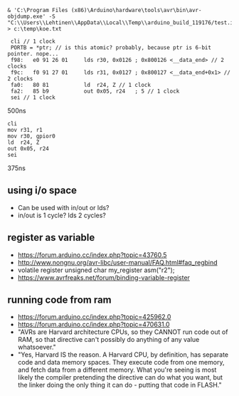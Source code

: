 ```
& 'C:\Program Files (x86)\Arduino\hardware\tools\avr\bin\avr-objdump.exe' -S "C:\\Users\\Lehtinen\\AppData\\Local\\Temp\\arduino_build_119176/test.ino.elf" > c:\temp\koe.txt
```

```
 cli // 1 clock
 PORTB = *ptr; // is this atomic? probably, because ptr is 6-bit pointer. nope...
 f98:	e0 91 26 01 	lds	r30, 0x0126	; 0x800126 <__data_end> // 2 clocks
 f9c:	f0 91 27 01 	lds	r31, 0x0127	; 0x800127 <__data_end+0x1> // 2 clocks
 fa0:	80 81       	ld	r24, Z // 1 clock
 fa2:	85 b9       	out	0x05, r24	; 5 // 1 clock
 sei // 1 clock
``` 
500ns

```
cli
mov r31, r1
mov r30, gpior0
ld	r24, Z
out	0x05, r24
sei
``` 
375ns

## using i/o space
- Can be used with in/out or lds?
- in/out is 1 cycle? lds 2 cycles?

## register as variable
- https://forum.arduino.cc/index.php?topic=43760.5
- http://www.nongnu.org/avr-libc/user-manual/FAQ.html#faq_regbind
- volatile register unsigned char my_register asm("r2");
- https://www.avrfreaks.net/forum/binding-variable-register

## running code from ram
- https://forum.arduino.cc/index.php?topic=425962.0
- https://forum.arduino.cc/index.php?topic=470631.0
- "AVRs are Harvard architecture CPUs, so they CANNOT run code out of RAM, so that directive can't possibly do anything of any value whatsoever."
- "Yes, Harvard IS the reason.  A Harvard CPU, by definition, has separate code and data memory spaces.  They execute code from one memory, and fetch data from a different memory.  What you're seeing is most likely the compiler pretending the directive can do what you want, but the linker doing the only thing it can do - putting that code in FLASH."
